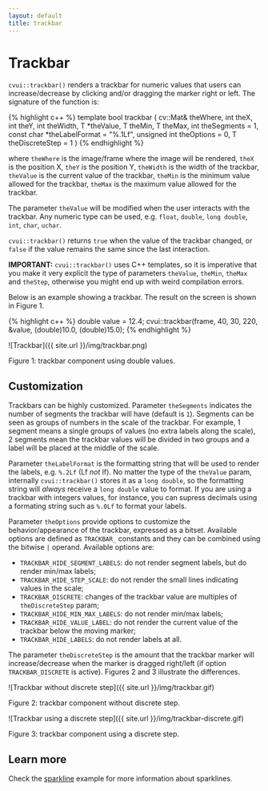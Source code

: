```yaml
---
layout: default
title: trackbar
---
```


# Trackbar

`cvui::trackbar()` renders a trackbar for numeric values that users can increase/decrease by clicking and/or dragging the marker right or left. The signature of the function is:

{% highlight c++ %}
template <typename T>
bool trackbar (
    cv::Mat& theWhere,
    int theX,
    int theY,
    int theWidth,
    T *theValue,
    T theMin,
    T theMax,
    int theSegments = 1,
    const char *theLabelFormat = "%.1Lf",
    unsigned int theOptions = 0,
    T theDiscreteStep = 1
)
{% endhighlight %}

where `theWhere` is the image/frame where the image will be rendered, `theX` is the position X, `theY` is the position Y, `theWidth` is the width of the trackbar, `theValue` is the current value of the trackbar, `theMin` is the minimum value allowed for the trackbar, `theMax` is the maximum value allowed for the trackbar.

The parameter `theValue`  will be modified when the user interacts with the trackbar. Any numeric type can be used, e.g. `float`, `double`, `long double`, `int`, `char`, `uchar`.

`cvui::trackbar()` returns `true` when the value of the trackbar changed, or `false` if the value remains the same since the last interaction.

<div class="notice--warning"><strong>IMPORTANT:</strong> <code>cvui::trackbar()</code> uses C++ templates, so it is imperative that you make it very explicit the type of parameters <code>theValue</code>, <code>theMin</code>, <code>theMax</code> and <code>theStep</code>, otherwise you might end up with weird compilation errors.</div>

Below is an example showing a trackbar. The result on the screen is shown in Figure 1.

{% highlight c++ %}
double value = 12.4;
cvui::trackbar(frame, 40, 30, 220, &value, (double)10.0, (double)15.0);
{% endhighlight %}

![Trackbar]({{ site.url }}/img/trackbar.png)
<p class="img-caption">Figure 1: trackbar component using double values.</p>

## Customization

Trackbars can be highly customized. Parameter `theSegments` indicates the number of segments the trackbar will have (default is `1`). Segments can be seen as groups of numbers in the scale of the trackbar. For example, 1 segment means a single groups of values (no extra labels along the scale), 2 segments mean the trackbar values will be divided in two groups and a label will be placed at the middle of the scale.

Parameter `theLabelFormat` is the formatting string that will be used to render the labels, e.g. `%.2Lf` (Lf *not* lf). No matter the type of the `theValue` param, internally `cvui::trackbar()` stores it as a `long double`, so the formatting string will *always* receive a `long double` value to format. If you are using a trackbar with integers values, for instance, you can supress decimals using a formating string such as `%.0Lf` to format your labels.

Parameter `theOptions` provide options to customize the behavior/appearance of the trackbar, expressed as a bitset. Available options are defined as `TRACKBAR_` constants and they can be combined using the bitwise `|` operand. Available options are:

* `TRACKBAR_HIDE_SEGMENT_LABELS`: do not render segment labels, but do render min/max labels;
* `TRACKBAR_HIDE_STEP_SCALE`: do not render the small lines indicating values in the scale;
* `TRACKBAR_DISCRETE`: changes of the trackbar value are multiples of `theDiscreteStep` param;
* `TRACKBAR_HIDE_MIN_MAX_LABELS`: do not render min/max labels;
* `TRACKBAR_HIDE_VALUE_LABEL`: do not render the current value of the trackbar below the moving marker;
* `TRACKBAR_HIDE_LABELS`: do not render labels at all.

The parameter `theDiscreteStep` is the amount that the trackbar marker will increase/decrease when the marker is dragged right/left (if option `TRACKBAR_DISCRETE` is active). Figures 2 and 3 illustrate the differences.

![Trackbar without discrete step]({{ site.url }}/img/trackbar.gif)
<p class="img-caption">Figure 2: trackbar component without discrete step.</p>

![Trackbar using a discrete step]({{ site.url }}/img/trackbar-discrete.gif)
<p class="img-caption">Figure 3: trackbar component using a discrete step.</p>

## Learn more

Check the [sparkline](https://github.com/Dovyski/cvui/tree/master/example/src/sparkline) example for more information about sparklines.
